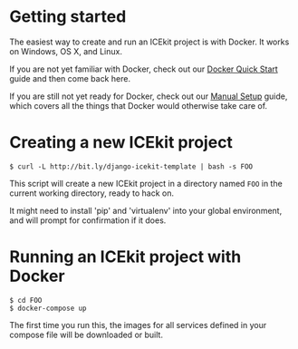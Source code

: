 # Getting started

The easiest way to create and run an ICEkit project is with Docker. It works
on Windows, OS X, and Linux.

If you are not yet familiar with Docker, check out our [Docker Quick Start][0]
guide and then come back here.

If you are still not yet ready for Docker, check out our [Manual Setup][1]
guide, which covers all the things that Docker would otherwise take care of.

[0]: https://github.com/ixc/django-icekit/docs/docker-quick-start.md
[1]: https://github.com/ixc/django-icekit/docs/manual-setup-guide.md

# Creating a new ICEkit project

    $ curl -L http://bit.ly/django-icekit-template | bash -s FOO

This script will create a new ICEkit project in a directory named `FOO` in the
current working directory, ready to hack on.

It might need to install 'pip' and 'virtualenv' into your global environment,
and will prompt for confirmation if it does.

# Running an ICEkit project with Docker

    $ cd FOO
    $ docker-compose up

The first time you run this, the images for all services defined in your
compose file will be downloaded or built.
